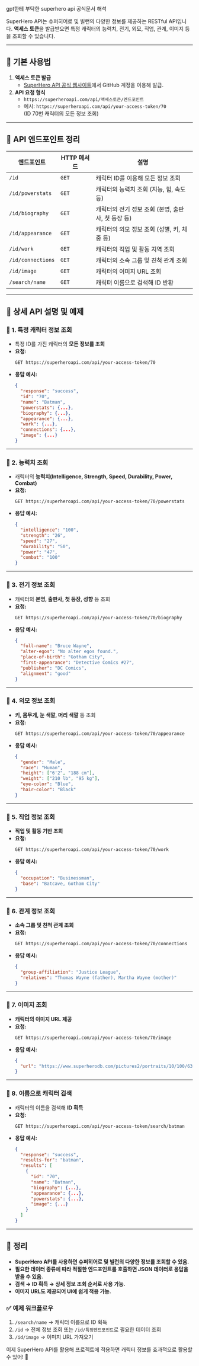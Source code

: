 gpt한테 부탁한 superhero api 공식문서 해석

SuperHero API는 슈퍼히어로 및 빌런의 다양한 정보를 제공하는 RESTful API입니다. **액세스 토큰**을 발급받으면 특정 캐릭터의 능력치, 전기, 외모, 직업, 관계, 이미지 등을 조회할 수 있습니다.

---

## **📌 기본 사용법**
1. **액세스 토큰 발급**  
   - [SuperHero API 공식 웹사이트](https://superheroapi.com/api/access-token)에서 GitHub 계정을 이용해 발급.
2. **API 요청 형식**  
   - `https://superheroapi.com/api/액세스토큰/엔드포인트`
   - 예시: `https://superheroapi.com/api/your-access-token/70`  
     (ID 70번 캐릭터의 모든 정보 조회)

---

## **📌 API 엔드포인트 정리**
| **엔드포인트** | **HTTP 메서드** | **설명** |
|--------------|-------------|----------|
| `/id` | `GET` | 캐릭터 ID를 이용해 모든 정보 조회 |
| `/id/powerstats` | `GET` | 캐릭터의 능력치 조회 (지능, 힘, 속도 등) |
| `/id/biography` | `GET` | 캐릭터의 전기 정보 조회 (본명, 출판사, 첫 등장 등) |
| `/id/appearance` | `GET` | 캐릭터의 외모 정보 조회 (성별, 키, 체중 등) |
| `/id/work` | `GET` | 캐릭터의 직업 및 활동 지역 조회 |
| `/id/connections` | `GET` | 캐릭터의 소속 그룹 및 친척 관계 조회 |
| `/id/image` | `GET` | 캐릭터의 이미지 URL 조회 |
| `/search/name` | `GET` | 캐릭터 이름으로 검색해 ID 반환 |

---

## **📌 상세 API 설명 및 예제**

### **🔹 1. 특정 캐릭터 정보 조회**
- 특정 ID를 가진 캐릭터의 **모든 정보를 조회**  
- **요청:**  
  ```
  GET https://superheroapi.com/api/your-access-token/70
  ```
- **응답 예시:**
  ```json
  {
    "response": "success",
    "id": "70",
    "name": "Batman",
    "powerstats": {...},
    "biography": {...},
    "appearance": {...},
    "work": {...},
    "connections": {...},
    "image": {...}
  }
  ```

---

### **🔹 2. 능력치 조회**
- 캐릭터의 **능력치(Intelligence, Strength, Speed, Durability, Power, Combat)**
- **요청:**  
  ```
  GET https://superheroapi.com/api/your-access-token/70/powerstats
  ```
- **응답 예시:**
  ```json
  {
    "intelligence": "100",
    "strength": "26",
    "speed": "27",
    "durability": "50",
    "power": "47",
    "combat": "100"
  }
  ```

---

### **🔹 3. 전기 정보 조회**
- 캐릭터의 **본명, 출판사, 첫 등장, 성향** 등 조회
- **요청:**  
  ```
  GET https://superheroapi.com/api/your-access-token/70/biography
  ```
- **응답 예시:**
  ```json
  {
    "full-name": "Bruce Wayne",
    "alter-egos": "No alter egos found.",
    "place-of-birth": "Gotham City",
    "first-appearance": "Detective Comics #27",
    "publisher": "DC Comics",
    "alignment": "good"
  }
  ```

---

### **🔹 4. 외모 정보 조회**
- **키, 몸무게, 눈 색깔, 머리 색깔** 등 조회
- **요청:**  
  ```
  GET https://superheroapi.com/api/your-access-token/70/appearance
  ```
- **응답 예시:**
  ```json
  {
    "gender": "Male",
    "race": "Human",
    "height": ["6'2", "188 cm"],
    "weight": ["210 lb", "95 kg"],
    "eye-color": "Blue",
    "hair-color": "Black"
  }
  ```

---

### **🔹 5. 직업 정보 조회**
- **직업 및 활동 기반 조회**
- **요청:**  
  ```
  GET https://superheroapi.com/api/your-access-token/70/work
  ```
- **응답 예시:**
  ```json
  {
    "occupation": "Businessman",
    "base": "Batcave, Gotham City"
  }
  ```

---

### **🔹 6. 관계 정보 조회**
- **소속 그룹 및 친척 관계 조회**
- **요청:**  
  ```
  GET https://superheroapi.com/api/your-access-token/70/connections
  ```
- **응답 예시:**
  ```json
  {
    "group-affiliation": "Justice League",
    "relatives": "Thomas Wayne (father), Martha Wayne (mother)"
  }
  ```

---

### **🔹 7. 이미지 조회**
- **캐릭터의 이미지 URL 제공**
- **요청:**  
  ```
  GET https://superheroapi.com/api/your-access-token/70/image
  ```
- **응답 예시:**
  ```json
  {
    "url": "https://www.superherodb.com/pictures2/portraits/10/100/639.jpg"
  }
  ```

---

### **🔹 8. 이름으로 캐릭터 검색**
- 캐릭터의 이름을 검색해 **ID 획득**
- **요청:**  
  ```
  GET https://superheroapi.com/api/your-access-token/search/batman
  ```
- **응답 예시:**
  ```json
  {
    "response": "success",
    "results-for": "batman",
    "results": [
      {
        "id": "70",
        "name": "Batman",
        "biography": {...},
        "appearance": {...},
        "powerstats": {...},
        "image": {...}
      }
    ]
  }
  ```

---

## **📌 정리**
- **SuperHero API를 사용하면 슈퍼히어로 및 빌런의 다양한 정보를 조회할 수 있음.**
- **필요한 데이터 종류에 따라 적절한 엔드포인트를 호출하면 JSON 데이터로 응답을 받을 수 있음.**
- **검색 → ID 획득 → 상세 정보 조회 순서로 사용 가능.**
- **이미지 URL도 제공되어 UI에 쉽게 적용 가능.**

### ✅ **예제 워크플로우**
1. `/search/name` → 캐릭터 이름으로 ID 획득
2. `/id` → 전체 정보 조회 또는 `/id/특정엔드포인트`로 필요한 데이터 조회
3. `/id/image` → 이미지 URL 가져오기

이제 SuperHero API를 활용해 프로젝트에 적용하면 캐릭터 정보를 효과적으로 활용할 수 있어! 🚀
